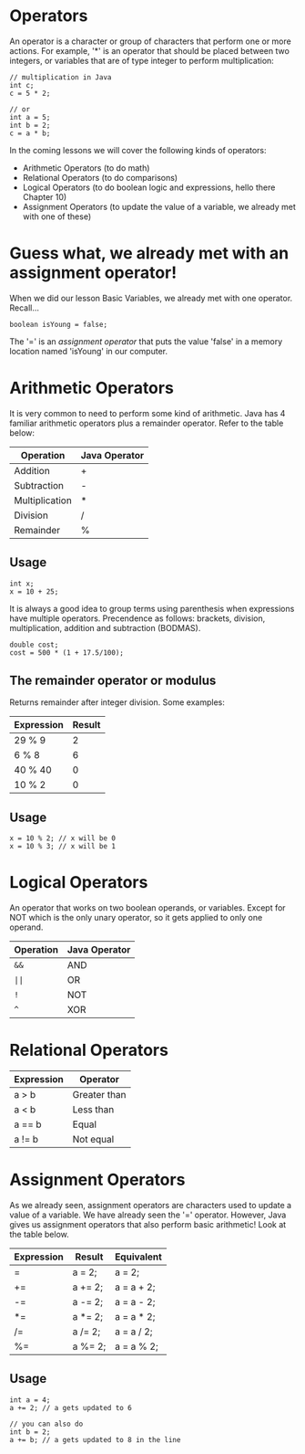 # Operators

An operator is a character or group of characters that perform one or more actions. For example, '*' is an operator that should be placed between two integers, or variables that are of type integer to perform multiplication:

```
// multiplication in Java
int c;
c = 5 * 2;

// or
int a = 5;
int b = 2;
c = a * b;
```

In the coming lessons we will cover the following kinds of operators:
- Arithmetic Operators (to do math)
- Relational Operators (to do comparisons)
- Logical Operators (to do boolean logic and expressions, hello there Chapter 10)
- Assignment Operators (to update the value of a variable, we already met with one of these)

# Guess what, we already met with an assignment operator!

When we did our lesson Basic Variables, we already met with one operator. Recall...

```
boolean isYoung = false;
```

The '=' is an *assignment operator* that puts the value 'false' in a memory location named 'isYoung' in our computer.

# Arithmetic Operators

It is very common to need to perform some kind of arithmetic. Java has 4 familiar arithmetic operators plus a remainder operator. Refer to the table below:

| Operation      | Java Operator |
| -------------- | ------------- |
| Addition       | +             |
| Subtraction    | -             |
| Multiplication | *             |
| Division       | /             |
| Remainder      | %             |

## Usage

```
int x;
x = 10 + 25;
```
It is always a good idea to group terms using parenthesis when expressions have multiple operators. Precendence as follows: brackets, division, multiplication, addition and subtraction (BODMAS).  

```
double cost;
cost = 500 * (1 + 17.5/100);
```

## The remainder operator or modulus

Returns remainder after integer division. Some examples:

| Expression     | Result        |
| -------------- | ------------- |
| 29 % 9         | 2             |
| 6 % 8          | 6             |
| 40 % 40        | 0             |
| 10 % 2         | 0             |

## Usage

```
x = 10 % 2; // x will be 0
x = 10 % 3; // x will be 1
```

# Logical Operators

An operator that works on two boolean operands, or variables. Except for NOT which is the only unary operator, so it gets applied to only one operand.

| Operation        | Java Operator |
| ---------------- | ------------- |
| `&&`             | AND           |
| <code>&#124;&#124;</code>        | OR            |
| `!`              | NOT           |
| `^`              | XOR           |

# Relational Operators

| Expression     | Operator      |
| -------------- | ------------- |
| a > b          | Greater than  |
| a < b          | Less than     |
| a == b         | Equal         |
| a != b         | Not equal     |

# Assignment Operators

As we already seen, assignment operators are characters used to update a value of a variable. We have already seen the '=' operator. However, Java gives us assignment operators that also perform basic arithmetic! Look at the table below.

| Expression     | Result        | Equivalent    |
| -------------- | ------------- |-------------- |
| =              | a = 2;        |a = 2;         |
| +=             | a += 2;       |a = a + 2;     |
| -=             | a -= 2;       |a = a - 2;     |
| *=             | a *= 2;       |a = a * 2;     |
| /=             | a /= 2;       |a = a / 2;     |
| %=             | a %= 2;       |a = a % 2;     |

## Usage

```
int a = 4;
a += 2; // a gets updated to 6

// you can also do
int b = 2;
a += b; // a gets updated to 8 in the line
```